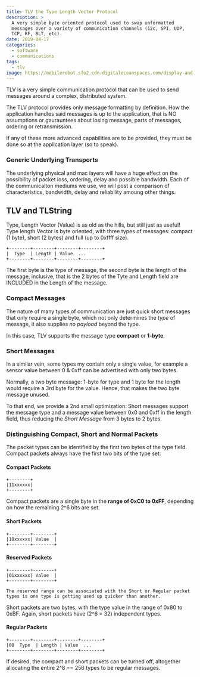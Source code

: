 ```yaml
---
title: TLV the Type Length Vector Protocol
description: >
  A very simple byte oriented protocol used to swap unformatted
  messages over a variety of communication channels (i2c, SPI, UDP,
  TCP, RF, BLT, etc).
date: 2019-04-17
categories:
  - software
  - communications
tags:
  - tlv
image: https://mobilerobot.sfo2.cdn.digitaloceanspaces.com/display-and-motors.jpg
---
```


TLV is a very simple communication protocol that can be used to send
messages around a complex, distributed system.  
<!--more-->

The TLV protocol provides only message formatting by definition.  How
the application handles said messages is up to the application, that
is NO assumptions or gaurauntees about losing message, parts of
messages, ordering or retransmission.

If any of these more advanced capabilities are to be provided, they
must be done so at the application layer (so to speak).

### Generic Underlying Transports

The underlying physical and mac layers will have a huge effect on the
possibility of packet loss, ordering, delay and possible bandwidth.
Each of the communicaiton mediums we use, we will post a comparison of
characteristics, bandwidth, delay and reliability amoung other
things. 

## TLV and TLString

Type, Length Vector (Value) is as old as the hills, but still just as
useful!  Type length Vector is byte oriented, with three types of
messages: compact (1 byte), short (2 bytes) and full (up to 0xffff
size). 

```
+--------+--------+--------+--------+
|  Type  | Length | Value  ...
+--------+--------+--------+--------+
```

The first byte is the type of message, the second byte is the length
of the message, inclusive, that is the 2 bytes of the Tyte and Length
field are INCLUDED in the Length of the message.

### Compact Messages

The nature of many types of communication are just quick short
messages that only require a single byte, which not only determines
the _type_ of message, it also supplies _no payload_ beyond the type. 

In this case, TLV supports the message type **compact** or
**1-byte**.

### Short Messages

In a similar vein, some types my contain only a single value, for
example a sensor value between 0 & 0xff can be advertised with only
two bytes.  

Normally, a two byte message: 1-byte for type and 1 byte for the
length would require a 3rd byte for the value.  Hence, that makes the
two byte message unused.

To that end, we provide a 2nd small optimization: Short messages
support the message type and a message value between 0x0 and 0xff in
the length field, thus reducing the *Short Message* from 3 bytes to 2
bytes. 

### Distinguishing Compact, Short and Normal Packets

The packet types can be identified by the first two bytes of the type
field.  Compact packets always have the first two bits of the type
set:

#### Compact Packets

```
+--------+
|11xxxxxx|
+--------+
```

Compact packets are a single byte in the **range of 0xC0 to 0xFF**,
depending on how the remaining 2^6 bits are set.

#### Short Packets

```
+--------+--------+
|10xxxxxx| Value  |
+--------+--------+
```

#### Reserved Packets

```
+--------+--------+
|01xxxxxx| Value  |
+--------+--------+

The reserved range can be associated with the Short or Regular packet
types is one type is getting used up quicker than another.

```

Short packets are two bytes, with the type value in the range of 0x80
to 0xBF.  Again, short packets have (2^6 = 32)  independent types.

#### Regular Packets

```
+--------+--------+--------+--------+
|00  Type  | Length | Value  ...
+--------+--------+--------+--------+
```

If desired, the compact and short packets can be turned off,
altogether allocating the entire 2^8 == 256 types to be regular
messages.
